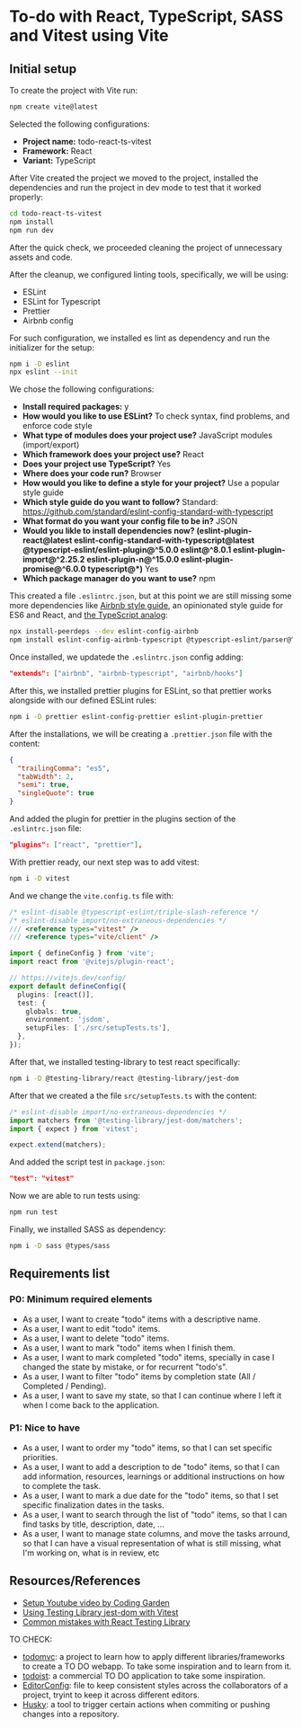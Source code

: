 # To-do with React, TypeScript, SASS and Vitest using Vite

## Initial setup

To create the project with Vite run:

```bash
npm create vite@latest
```

Selected the following configurations:

- **Project name:** todo-react-ts-vitest
- **Framework:** React
- **Variant:** TypeScript

After Vite created the project we moved to the project, installed the dependencies and run the project in dev mode to test that it worked properly:

```bash
cd todo-react-ts-vitest
npm install
npm run dev
```

After the quick check, we proceeded cleaning the project of unnecessary assets and code.

After the cleanup, we configured linting tools, specifically, we will be using:

- ESLint
- ESLint for Typescript
- Prettier
- Airbnb config

For such configuration, we installed es lint as dependency and run the initializer for the setup:

```bash
npm i -D eslint
npx eslint --init
```

We chose the following configurations:

- **Install required packages:** y
- **How would you like to use ESLint?** To check syntax, find problems, and enforce code style
- **What type of modules does your project use?** JavaScript modules (import/export)
- **Which framework does your project use?** React
- **Does your project use TypeScript?** Yes
- **Where does your code run?** Browser
- **How would you like to define a style for your project?** Use a popular style guide
- **Which style guide do you want to follow?** Standard: https://github.com/standard/eslint-config-standard-with-typescript
- **What format do you want your config file to be in?** JSON
- **Would you likle to install dependencies now? (eslint-plugin-react@latest eslint-config-standard-with-typescript@latest @typescript-eslint/eslint-plugin@^5.0.0 eslint@^8.0.1 eslint-plugin-import@^2.25.2 eslint-plugin-n@^15.0.0 eslint-plugin-promise@^6.0.0 typescript@\*)** Yes
- **Which package manager do you want to use?** npm

This created a file `.eslintrc.json`, but at this point we are still missing some more dependencies like [Airbnb style guide](https://www.npmjs.com/package/eslint-config-airbnb), an opinionated style guide for ES6 and React, and [the TypeScript analog](https://www.npmjs.com/package/eslint-config-airbnb-typescript):

```bash
npx install-peerdeps --dev eslint-config-airbnb
npm install eslint-config-airbnb-typescript @typescript-eslint/parser@^5.0.0 --save-dev
```

Once installed, we updatede the `.eslintrc.json` config adding:

```json
"extends": ["airbnb", "airbnb-typescript", "airbnb/hooks"]
```

After this, we installed prettier plugins for ESLint, so that prettier works alongside with our defined ESLint rules:

```bash
npm i -D prettier eslint-config-prettier eslint-plugin-prettier
```

After the installations, we will be creating a `.prettier.json` file with the content:

```json
{
  "trailingComma": "es5",
  "tabWidth": 2,
  "semi": true,
  "singleQuote": true
}
```

And added the plugin for prettier in the plugins section of the `.eslintrc.json` file:

```json
"plugins": ["react", "prettier"],
```

With prettier ready, our next step was to add vitest:

```bash
npm i -D vitest
```

And we change the `vite.config.ts` file with:

```typescript
/* eslint-disable @typescript-eslint/triple-slash-reference */
/* eslint-disable import/no-extraneous-dependencies */
/// <reference types="vitest" />
/// <reference types="vite/client" />

import { defineConfig } from 'vite';
import react from '@vitejs/plugin-react';

// https://vitejs.dev/config/
export default defineConfig({
  plugins: [react()],
  test: {
    globals: true,
    environment: 'jsdom',
    setupFiles: ['./src/setupTests.ts'],
  },
});
```

After that, we installed testing-library to test react specifically:

```bash
npm i -D @testing-library/react @testing-library/jest-dom
```

After that we created a the file `src/setupTests.ts` with the content:

```typescript
/* eslint-disable import/no-extraneous-dependencies */
import matchers from '@testing-library/jest-dom/matchers';
import { expect } from 'vitest';

expect.extend(matchers);
```

And added the script test in `package.json`:

```json
"test": "vitest"
```

Now we are able to run tests using:

```bash
npm run test
```

Finally, we installed SASS as dependency:

```bash
npm i -D sass @types/sass
```

## Requirements list

### P0: Minimum required elements

- As a user, I want to create "todo" items with a descriptive name.
- As a user, I want to edit "todo" items.
- As a user, I want to delete "todo" items.
- As a user, I want to mark "todo" items when I finish them.
- As a user, I want to mark completed "todo" items, specially in case I changed the state by mistake, or for recurrent "todo's".
- As a user, I want to filter "todo" items by completion state (All / Completed / Pending).
- As a user, I want to save my state, so that I can continue where I left it when I come back to the application.

### P1: Nice to have

- As a user, I want to order my "todo" items, so that I can set specific priorities.
- As a user, I want to add a description to de "todo" items, so that I can add information, resources, learnings or additional instructions on how to complete the task.
- As a user, I want to mark a due date for the "todo" items, so that I set specific finalization dates in the tasks.
- As a user, I want to search through the list of "todo" items, so that I can find tasks by title, description, date, ...
- As a user, I want to manage state columns, and move the tasks arround, so that I can have a visual representation of what is still missing, what I'm working on, what is in review, etc

## Resources/References

- [Setup Youtube video by Coding Garden](https://www.youtube.com/watch?app=desktop&v=cchqeWY0Nak)
- [Using Testing Library jest-dom with Vitest](https://markus.oberlehner.net/blog/using-testing-library-jest-dom-with-vitest/)
- [Common mistakes with React Testing Library](https://kentcdodds.com/blog/common-mistakes-with-react-testing-library)

TO CHECK:

- [todomvc](https://todomvc.com/examples/typescript-react/#/): a project to learn how to apply different libraries/frameworks to create a TO DO webapp. To take some inspiration and to learn from it.
- [todoist](https://todoist.com/es): a commercial TO DO application to take some inspiration.
- [EditorConfig](https://www.editorconfig.org/): file to keep consistent styles across the collaborators of a project, tryint to keep it across different editors.
- [Husky](https://typicode.github.io/husky/#/): a tool to trigger certain actions when commiting or pushing changes into a repository.
